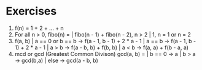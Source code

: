 # Exercises

1. f(n) = 1 + 2 + ... + n
2. For all n > 0,
    fibo(n) = 
    | fibo(n - 1) + fibo(n - 2), n > 2
    | 1, n = 1 or n = 2
3. f(a, b)
    | a == 0 or b == b ->   f(a - 1, b - 1) + 2 * a - 1
    | a == b ->   f(a - 1, b - 1) + 2 * a - 1
    | a > b -> f(a - b, b) + f(b, b)
    | a < b -> f(a, a) + f(b - a, a)
4. mcd or gcd (Greatest Common Divison)
    gcd(a, b) =
    | b == 0 -> a
    | b > a -> gcd(b,a)
    | else -> gcd(a - b, b)